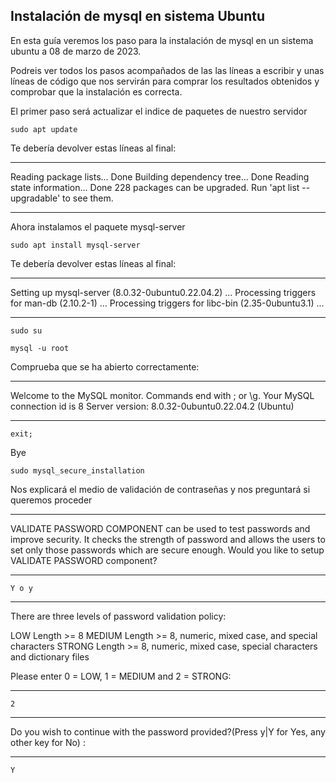 ## Instalación de mysql en sistema Ubuntu

En esta guía veremos los paso para la instalación de mysql en un sistema ubuntu a 08 de marzo de 2023.

Podreis ver todos los pasos acompañados de las las líneas a escribir y unas líneas de código que nos servirán para comprar los resultados obtenidos y comprobar que la instalación es correcta.

El primer paso será actualizar el indice de paquetes de nuestro servidor

    sudo apt update

Te debería devolver estas líneas al final:

---
Reading package lists... Done
Building dependency tree... Done
Reading state information... Done
228 packages can be upgraded. Run 'apt list --upgradable' to see them.

---

Ahora instalamos el paquete mysql-server

    sudo apt install mysql-server

Te debería devolver estas líneas al final:

---
Setting up mysql-server (8.0.32-0ubuntu0.22.04.2) ...
Processing triggers for man-db (2.10.2-1) ...
Processing triggers for libc-bin (2.35-0ubuntu3.1) ...

---

    sudo su

    mysql -u root

Comprueba que se ha abierto correctamente:

---
Welcome to the MySQL monitor.  Commands end with ; or \g.
Your MySQL connection id is 8
Server version: 8.0.32-0ubuntu0.22.04.2 (Ubuntu)

---

    exit;

Bye

    sudo mysql_secure_installation

Nos explicará el medio de validación de contraseñas y nos preguntará si queremos proceder

---
VALIDATE PASSWORD COMPONENT can be used to test passwords
and improve security. It checks the strength of password
and allows the users to set only those passwords which are
secure enough. Would you like to setup VALIDATE PASSWORD component?

---

    Y o y

---
There are three levels of password validation policy:

LOW    Length >= 8
MEDIUM Length >= 8, numeric, mixed case, and special characters
STRONG Length >= 8, numeric, mixed case, special characters and dictionary files

Please enter 0 = LOW, 1 = MEDIUM and 2 = STRONG: 

---

    2

---
Do you wish to continue with the password provided?(Press y|Y for Yes, any other key for No) :

---

    Y
